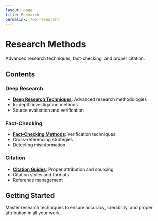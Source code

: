 ```yaml
---
layout: page
title: Research
permalink: /06-research/
---
```


# Research Methods

Advanced research techniques, fact-checking, and proper citation.

## Contents

### Deep Research
- **[Deep Research Techniques](deep-research/)**: Advanced research methodologies
- In-depth investigation methods
- Source evaluation and verification

### Fact-Checking
- **[Fact-Checking Methods](fact-checking/)**: Verification techniques
- Cross-referencing strategies
- Detecting misinformation

### Citation
- **[Citation Guides](citation/)**: Proper attribution and sourcing
- Citation styles and formats
- Reference management

## Getting Started

Master research techniques to ensure accuracy, credibility, and proper attribution in all your work.
